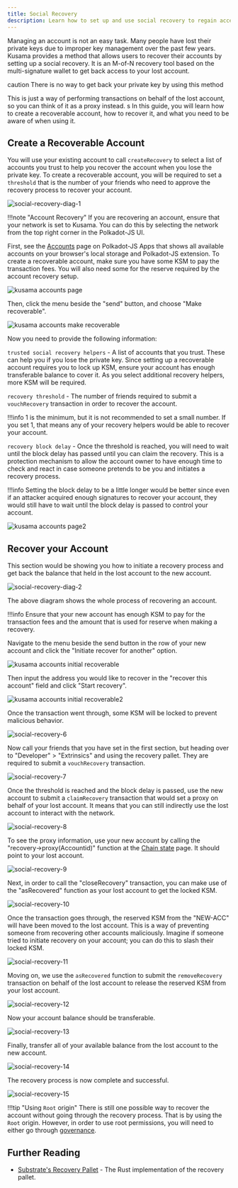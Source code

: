 ```yaml
---
title: Social Recovery
description: Learn how to set up and use social recovery to regain access to lost accounts on the Kusama network.
---
```


Managing an account is not an easy task. Many people have lost their private keys due to improper
key management over the past few years. Kusama provides a method that allows users to recover their
accounts by setting up a social recovery. It is an M-of-N recovery tool based on the multi-signature
wallet to get back access to your lost account.

caution There is no way to get back your private key by using this method

This is just a way of performing transactions on behalf of the lost account, so you can think of it
as a proxy instead.
s
In this guide, you will learn how to create a recoverable account, how to recover it, and what you
need to be aware of when using it.

## Create a Recoverable Account

You will use your existing account to call `createRecovery` to select a list of accounts you trust
to help you recover the account when you lose the private key. To create a recoverable account, you
will be required to set a `threshold` that is the number of your friends who need to approve the
recovery process to recover your account.

![social-recovery-diag-1](../assets/recovery/social-recovery-diag-1.png)

!!!note "Account Recovery"
    If you are recovering an account, ensure that your network is set to Kusama. You can do this by selecting the network from the top right corner in the Polkadot-JS UI.

First, see the [Accounts](https://polkadot.js.org/apps/#/accounts) page on Polkadot-JS Apps that
shows all available accounts on your browser's local storage and Polkadot-JS extension. To create a
recoverable account, make sure you have some KSM to pay the transaction fees. You will also need
some for the reserve required by the account recovery setup.

![kusama accounts page](../assets/kusama/kusama_social_recovery_accounts_page.png)

Then, click the menu beside the "send" button, and choose "Make recoverable".

![kusama accounts make recoverable](../assets/kusama/kusama_make_recoverable.png)

Now you need to provide the following information:

`trusted social recovery helpers` - A list of accounts that you trust. These can help you if you
lose the private key. Since setting up a recoverable account requires you to lock up KSM, ensure
your account has enough transferable balance to cover it. As you select additional recovery helpers,
more KSM will be required.

`recovery threshold` - The number of friends required to submit a `vouchRecovery` transaction in
order to recover the account.

!!!info
    1 is the minimum, but it is not recommended to set a small number. If you set 1, that means any of
    your recovery helpers would be able to recover your account.



`recovery block delay` - Once the threshold is reached, you will need to wait until the block delay
has passed until you can claim the recovery. This is a protection mechanism to allow the account
owner to have enough time to check and react in case someone pretends to be you and initiates a
recovery process.

!!!info
    Setting the block delay to be a little longer would be better since even if an attacker acquired enough signatures to recover your account, they would still have to wait until the block delay is passed to control your account.

![kusama accounts page2](../assets/kusama/kusama_make_account_recoverable.png)

## Recover your Account

This section would be showing you how to initiate a recovery process and get back the balance that
held in the lost account to the new account.

![social-recovery-diag-2](../assets/recovery/social-recovery-diag-2.png)

The above diagram shows the whole process of recovering an account.

!!!info
    Ensure that your new account has enough KSM to pay for the transaction fees and the amount that is
    used for reserve when making a recovery.

Navigate to the menu beside the send button in the row of your new account and click the "Initiate
recover for another" option.

![kusama accounts initial recoverable](../assets/kusama/kusama_make_recoverable.png)

Then input the address you would like to recover in the "recover this account" field and click
"Start recovery".

![kusama accounts initial recoverable2](../assets/kusama/kusama_make_account_initial.png)

Once the transaction went through, some KSM will be locked to prevent malicious behavior.

![social-recovery-6](../assets/recovery/social-recovery-6.png)

Now call your friends that you have set in the first section, but heading over to "Developer" >
"Extrinsics" and using the recovery pallet. They are required to submit a `vouchRecovery`
transaction.

![social-recovery-7](../assets/recovery/social-recovery-7.png)

Once the threshold is reached and the block delay is passed, use the new account to submit a
`claimRecovery` transaction that would set a proxy on behalf of your lost account. It means that you
can still indirectly use the lost account to interact with the network.

![social-recovery-8](../assets/recovery/social-recovery-8.png)

To see the proxy information, use your new account by calling the "recovery->proxy(Accountid)"
function at the [Chain state](https://polkadot.js.org/apps/#/chainstate) page. It should point to
your lost account.

![social-recovery-9](../assets/recovery/social-recovery-9.png)

Next, in order to call the "closeRecovery" transaction, you can make use of the "asRecovered"
function as your lost account to get the locked KSM.

![social-recovery-10](../assets/recovery/social-recovery-10.png)

Once the transaction goes through, the reserved KSM from the "NEW-ACC" will have been moved to the
lost account. This is a way of preventing someone from recovering other accounts maliciously.
Imagine if someone tried to initiate recovery on your account; you can do this to slash their locked
KSM.

![social-recovery-11](../assets/recovery/social-recovery-11.png)

Moving on, we use the `asRecovered` function to submit the `removeRecovery` transaction on behalf of
the lost account to release the reserved KSM from your lost account.

![social-recovery-12](../assets/recovery/social-recovery-12.png)

Now your account balance should be transferable.

![social-recovery-13](../assets/recovery/social-recovery-13.png)

Finally, transfer all of your available balance from the lost account to the new account.

![social-recovery-14](../assets/recovery/social-recovery-14.png)

The recovery process is now complete and successful.

![social-recovery-15](../assets/recovery/social-recovery-15.png)

!!!tip "Using `Root` origin"
    There is still one possible way to recover the account without going through the recovery process. That is by using the `Root` origin. However, in order to use root permissions, you will need to either go through [governance](../learn/learn-polkadot-opengov.md).

## Further Reading

- [Substrate's Recovery Pallet](https://github.com/paritytech/polkadot-sdk/blob/master/substrate/frame/recovery/src/lib.rs) -
  The Rust implementation of the recovery pallet.
